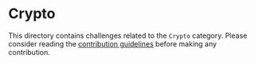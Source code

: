 # Crypto

This directory contains challenges related to the `Crypto` category. Please consider reading the [contribution guidelines](../CONTRIBUTING.md) before making any contribution.
